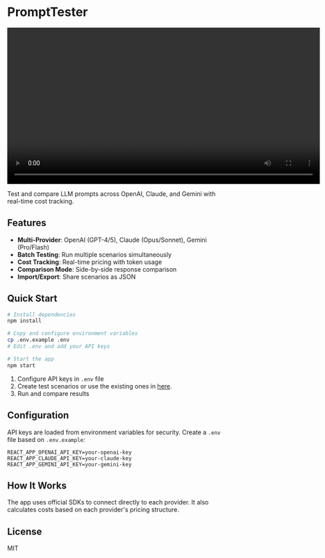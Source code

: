 # PromptTester

<video src="https://raw.githubusercontent.com/aralyekta/prompttester/master/img/promptTester.mp4" controls width="720" playsinline></video>

Test and compare LLM prompts across OpenAI, Claude, and Gemini with real-time cost tracking.

## Features

- **Multi-Provider**: OpenAI (GPT-4/5), Claude (Opus/Sonnet), Gemini (Pro/Flash)
- **Batch Testing**: Run multiple scenarios simultaneously
- **Cost Tracking**: Real-time pricing with token usage
- **Comparison Mode**: Side-by-side response comparison
- **Import/Export**: Share scenarios as JSON

## Quick Start

```bash
# Install dependencies
npm install

# Copy and configure environment variables
cp .env.example .env
# Edit .env and add your API keys

# Start the app
npm start
```

1. Configure API keys in `.env` file
2. Create test scenarios or use the existing ones in [here](https://github.com/aralyekta/prompttester/tree/master/examples).
3. Run and compare results

## Configuration

API keys are loaded from environment variables for security. Create a `.env` file based on `.env.example`:

```
REACT_APP_OPENAI_API_KEY=your-openai-key
REACT_APP_CLAUDE_API_KEY=your-claude-key  
REACT_APP_GEMINI_API_KEY=your-gemini-key
```

## How It Works

The app uses official SDKs to connect directly to each provider. It also calculates costs based on each provider's pricing structure.

## License

MIT
